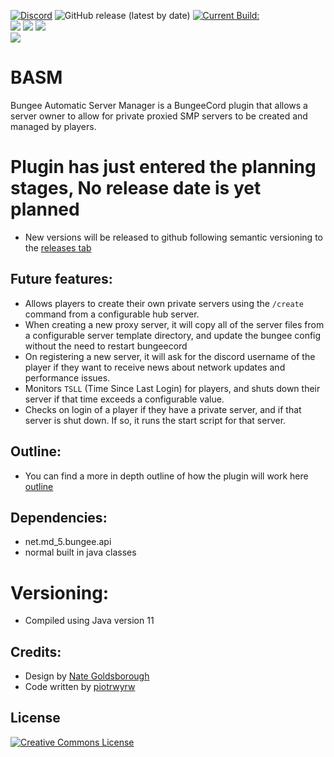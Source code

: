 [![Discord](https://discordapp.com/api/guilds/649703068799336454/widget.png)](https://discordapp.com/invite/KKYw763)
![GitHub release (latest by date)](https://img.shields.io/github/v/release/Antares-Network/BASM?style=social)
[![Current Build:](https://github.com/Antares-Network/BASM/actions/workflows/maven.yml/badge.svg)](https://github.com/Antares-Network/BASM/actions/workflows/maven.yml)  
![](https://img.shields.io/github/repo-size/Antares-Network/BASM?color=Green&style=flat-square)
![](https://img.shields.io/tokei/lines/github/Antares-Network/BASM?style=flat-square)
![](https://img.shields.io/github/downloads/Antares-Network/BASM/total?style=flat-square)  
![](https://cdn.discordapp.com/icons/649703068799336454/1a7ef8f706cd60d62547d2c7dc08d6f0.png) 

# BASM
Bungee Automatic Server Manager is a BungeeCord plugin that allows a server owner to allow for private proxied SMP servers to be created and managed by players.

# Plugin has just entered the planning stages, No release date is yet planned
- New versions will be released to github following semantic versioning to the [releases tab](https://github.com/Antares-Network/BASM/releases) 


## Future features:
- Allows players to create their own private servers using the `/create` command from a configurable hub server.
- When creating a new proxy server, it will copy all of the server files from a configurable server template directory, and update the bungee config without the need to restart bungeecord
- On registering a new server, it will ask for the discord username of the player if they want to receive news about network updates and performance issues.
- Monitors `TSLL` (Time Since Last Login) for players, and shuts down their server if that time exceeds a configurable value.
- Checks on login of a player if they have a private server, and if that server is shut down. If so, it runs the start script for that server.

## Outline:
- You can find a more in depth outline of how the plugin will work here [outline](https://github.com/Antares-Network/BASM/blob/main/OUTLINE.md)

## Dependencies: 
- net.md_5.bungee.api
- normal built in java classes

# Versioning:
- Compiled using Java version 11


## Credits:
- Design by [Nate Goldsborough](https://github.com/nathen418)
- Code written by [piotrwyrw](https://github.com/piotrwyrw)


## License

<a rel="license" href="http://creativecommons.org/licenses/by-nc-nd/3.0/"><img alt="Creative Commons License" style="border-width:0" src="https://i.creativecommons.org/l/by-nc-nd/3.0/88x31.png" /></a>


